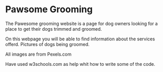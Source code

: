 # Pawsome Grooming

The Pawesome grooming website is a page for dog owners looking for a place to get their dogs trimmed and groomed. 

On this webpage you will be able to find information about the services offerd. 
Pictures of dogs being groomed. 

All images are from Pexels.com

Have used w3schools.com as help whit how to write some of the code.


